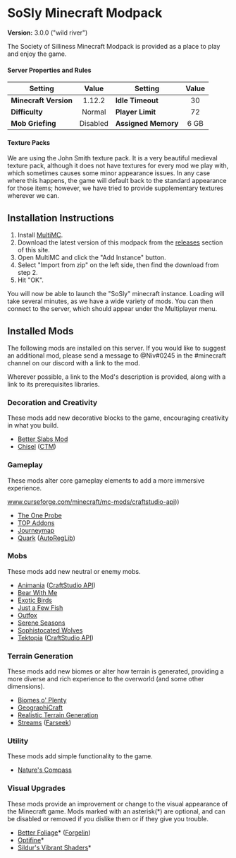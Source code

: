 # SoSly Minecraft Modpack
**Version:** 3.0.0 ("wild river")

The Society of Silliness Minecraft Modpack is provided as a place to play and enjoy the game. 

#### Server Properties and Rules
| Setting | Value | Setting | Value |
|-|:-:|-|:-:
| **Minecraft Version** | 1.12.2 | **Idle Timeout** | 30
| **Difficulty** | Normal | **Player Limit** | 72
| **Mob Griefing** | Disabled | **Assigned Memory** | 6 GB

#### Texture Packs
We are using the John Smith texture pack.  It is a very beautiful medieval texture pack, although it does not have textures for every mod we play with, which sometimes causes some minor appearance issues.  In any case where this happens, the game will default back to the standard appearance for those items; however, we have tried to provide supplementary textures wherever we can.

## Installation Instructions
1. Install [MultiMC](https://multimc.org/).
2. Download the latest version of this modpack from the [releases](https://github.com/SoSly/minecraft/releases) section of this site.
3. Open MultiMC and click the "Add Instance" button.
4. Select "Import from zip" on the left side, then find the download from step 2.
5. Hit "OK".

You will now be able to launch the "SoSly" minecraft instance.  Loading will take several minutes, as we have a wide variety of mods.  You can then connect to the server, which should appear under the Multiplayer menu.    

## Installed Mods
The following mods are installed on this server.  If you would like to suggest an additional mod, please send a message to @Niv#0245 in the #minecraft channel on our discord with a link to the mod.

Wherever possible, a link to the Mod's description is provided, along with a link to its prerequisites libraries.

### Decoration and Creativity
These mods add new decorative blocks to the game, encouraging creativity in what you build.

- [Better Slabs Mod](https://www.curseforge.com/minecraft/mc-mods/better-slabs-mod)
- [Chisel](https://www.curseforge.com/minecraft/mc-mods/chisel) ([CTM](https://www.curseforge.com/minecraft/mc-mods/ctm))

### Gameplay
These mods alter core gameplay elements to add a more immersive experience.

www.curseforge.com/minecraft/mc-mods/craftstudio-api))
- [The One Probe](https://www.curseforge.com/minecraft/mc-mods/the-one-probe)
- [TOP Addons](https://www.curseforge.com/minecraft/mc-mods/top-addons)
- [Journeymap](https://www.curseforge.com/minecraft/mc-mods/journeymap)
- [Quark](https://www.curseforge.com/minecraft/mc-mods/quark) ([AutoRegLib](https://www.curseforge.com/minecraft/mc-mods/autoreglib))

### Mobs
These mods add new neutral or enemy mobs.

- [Animania](https://www.curseforge.com/minecraft/mc-mods/animania) ([CraftStudio API](https://www.curseforge.com/minecraft/mc-mods/craftstudio-api))
- [Bear With Me](https://www.curseforge.com/minecraft/mc-mods/bear-with-me)
- [Exotic Birds](https://www.curseforge.com/minecraft/mc-mods/exotic-birds)
- [Just a Few Fish](https://www.curseforge.com/minecraft/mc-mods/just-a-few-fish)
- [Outfox](https://www.curseforge.com/minecraft/mc-mods/outfox)
- [Serene Seasons](https://www.curseforge.com/minecraft/mc-mods/serene-seasons)
- [Sophistocated Wolves](https://www.curseforge.com/minecraft/mc-mods/sophisticated-wolves)
- [Tektopia](https://www.curseforge.com/minecraft/mc-mods/tektopia) ([CraftStudio API](https://www.curseforge.com/minecraft/mc-mods/craftstudio-api))

### Terrain Generation
These mods add new biomes or alter how terrain is generated, providing a more diverse and rich experience to the overworld (and some other dimensions).

- [Biomes o' Plenty](https://www.curseforge.com/minecraft/mc-mods/biomes-o-plenty)
- [GeographiCraft](https://www.curseforge.com/minecraft/mc-mods/climate-control-geographicraft)
- [Realistic Terrain Generation](https://www.curseforge.com/minecraft/mc-mods/realistic-terrain-generation)
- [Streams](https://www.curseforge.com/minecraft/mc-mods/streams) ([Farseek](https://www.curseforge.com/minecraft/mc-mods/farseek))

### Utility
These mods add simple functionality to the game.

- [Nature's Compass](https://www.curseforge.com/minecraft/mc-mods/natures-compass)

### Visual Upgrades
These mods provide an improvement or change to the visual appearance of the Minecraft game.  Mods marked with an asterisk(\*) are optional, and can be disabled or removed if you dislike them or if they give you trouble.

- [Better Foliage](https://www.curseforge.com/minecraft/mc-mods/better-foliage)* ([Forgelin](https://minecraft.curseforge.com/projects/shadowfacts-forgelin))
- [Optifine](https://optifine.net/home)*
- [Sildur's Vibrant Shaders](https://sildurs-shaders.github.io)*
